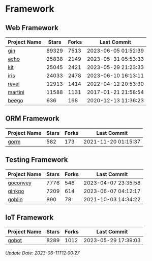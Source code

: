 # Framework

## Web Framework
| Project Name | Stars | Forks | Last Commit |
| ------------ | ----- | ----- | ----------- |
| [gin](https://github.com/gin-gonic/gin) | 69329 | 7513 | 2023-06-05 01:52:39 |
| [echo](https://github.com/labstack/echo) | 25838 | 2149 | 2023-05-31 05:53:33 |
| [kit](https://github.com/go-kit/kit) | 25045 | 2421 | 2023-05-29 21:23:33 |
| [iris](https://github.com/kataras/iris) | 24033 | 2478 | 2023-06-10 16:13:11 |
| [revel](https://github.com/revel/revel) | 12913 | 1414 | 2022-04-12 20:53:30 |
| [martini](https://github.com/go-martini/martini) | 11588 | 1131 | 2017-01-21 21:58:54 |
| [beego](https://github.com/astaxie/beego) | 636 | 168 | 2020-12-13 11:36:23 |

## ORM Framework
| Project Name | Stars | Forks | Last Commit |
| ------------ | ----- | ----- | ----------- |
| [gorm](https://github.com/jinzhu/gorm) | 582 | 173 | 2021-11-20 01:15:37 |

## Testing Framework
| Project Name | Stars | Forks | Last Commit |
| ------------ | ----- | ----- | ----------- |
| [goconvey](https://github.com/smartystreets/goconvey) | 7776 | 546 | 2023-04-07 23:35:58 |
| [ginkgo](https://github.com/onsi/ginkgo) | 7209 | 614 | 2023-06-07 04:12:17 |
| [goblin](https://github.com/franela/goblin) | 890 | 78 | 2021-10-03 14:34:22 |

## IoT Framework
| Project Name | Stars | Forks | Last Commit |
| ------------ | ----- | ----- | ----------- |
| [gobot](https://github.com/hybridgroup/gobot) | 8289 | 1012 | 2023-05-29 17:39:03 |

*Update Date: 2023-06-11T12:00:27*